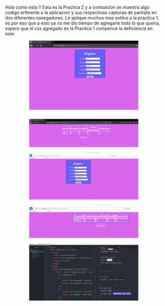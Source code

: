 

Hola como esta !!
Esta es la Practica 2 y a contuacion se muestra algo codigo erferente a la aplicacion y sus respectivas capturas de pantalla en dos diferentes navegadores.
Le aplique muchos mas estilos a la practica 1, es por eso que a esto ya no me dio tiempo de agregarle todo lo que queria, espero que el css agregado en la Practica 1 compence la deficiencia en este.

<p align="center"> <img src="imagenes/cuatro.png" width="350"/>


<p align="center"> <img src="imagenes/cinco.png" width="350"/>


<p align="center"> <img src="imagenes/seis.png" width="350"/>


<p align="center"> <img src="imagenes/ciete.png" width="350"/>

<p align="center"> <img src="imagenes/ocho.png" width="350"/>
